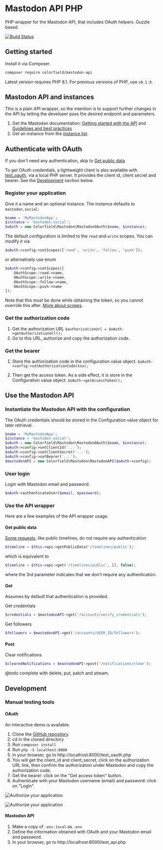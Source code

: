 # Mastodon API PHP

PHP wrapper for the Mastodon API, that includes OAuth helpers. Guzzle based.

[![Build Status](https://travis-ci.org/colorfield/mastodon-api-php.png)](https://travis-ci.org/colorfield/mastodon-api-php)

## Getting started

Install it via Composer.

```bash
composer require colorfield/mastodon-api
```

Latest version requires PHP 8.1. For previous versions of PHP, use `v0.1.0`.

## Mastodon API and instances

This is a plain API wrapper, so the intention is to support further changes in the API by letting the developer
pass the desired endpoint and parameters.

1. Get the Mastodon documentation: [Getting started with the API](https://docs.joinmastodon.org/client/intro/) and [Guidelines and best practices](https://docs.joinmastodon.org/api/guidelines/)
2. Get an instance from the [instance list](https://instances.social).

## Authenticate with OAuth

If you don't need any authentication, skip to [Get public data](#get-public-data)

To get OAuth credentials, a lightweight client is also available with [test_oauth](./test_oauth.php), 
via a local PHP server. It provides the client id, client secret and bearer.
See the [Development](#development) section below.

### Register your application

Give it a name and an optional instance. 
The instance defaults to `mastodon.social`.

```php
$name = 'MyMastodonApp';
$instance = 'mastodon.social';
$oAuth = new Colorfield\Mastodon\MastodonOAuth($name, $instance);
```

The default configuration is limited to the `read` and `write` scopes.
You can modify it via

```php
$oAuth->config->setScopes(['read', 'write', 'follow', 'push']);
```

or alternatively use enum

```php
$oAuth->config->setScopes([
    OAuthScope::read->name, 
    OAuthScope::write->name, 
    OAuthScope::follow->name,
    OAuthScope::push->name
]);
```

Note that this must be done while obtaining the token, so you cannot override this after.
[More about scopes](https://docs.joinmastodon.org/api/oauth-scopes/).

### Get the authorization code

1. Get the authorization URL `$authorizationUrl = $oAuth->getAuthorizationUrl();`
2. Go to this URL, authorize and copy the authorization code.

### Get the bearer

1. Store the authorization code in the configuration value object.
`$oAuth->config->setAuthorizationCode(xxx);`

2. Then get the access token. As a side effect, it is store in the Configuration value object.
`$oAuth->getAccessToken();`

## Use the Mastodon API

### Instantiate the Mastodon API with the configuration

The OAuth credentials should be stored in the Configuration value object for later retrieval.

```php
$name = 'MyMastodonApp';
$instance = 'mastodon.social';
$oAuth = new Colorfield\Mastodon\MastodonOAuth($name, $instance);
$oAuth->config->setClientId('...');
$oAuth->config->setClientSecret('...');
$oAuth->config->setBearer('...');
$mastodonAPI = new Colorfield\Mastodon\MastodonAPI($oAuth->config);
```

### User login

Login with Mastodon email and password.

```php
$oAuth->authenticateUser($email, $password);
```

### Use the API wrapper

Here are a few examples of the API wrapper usage.

#### Get public data

[Some requests](https://docs.joinmastodon.org/client/public/), like public timelines, do not require any authentication

```php
$timeline = $this->api->getPublicData('/timelines/public');
```

which is equivalent to

```php
$timeline = $this->api->get('/timelines/public', [], false);
```

where the 3rd parameter indicates that we don't require any authentication.

#### Get 

Assumes by default that authentication is provided.

Get credentials

```php
$credentials = $mastodonAPI->get('/accounts/verify_credentials');
```

Get followers

```php
$followers = $mastodonAPI->get('/accounts/USER_ID/followers');
```

#### Post

Clear notifications

```php
$clearedNotifications = $mastodonAPI->post('/notifications/clear');
```

@todo complete with delete, put, patch and stream.

## Development

### Manual testing tools

#### OAuth

An interactive demo is available.

1. Clone the [GitHub repository](https://github.com/colorfield/mastodon-api-php).
2. cd in the cloned directory
2. Run `composer install`
3. Run `php -S localhost:8000`
4. In your browser, go to http://localhost:8000/test_oauth.php
5. You will get the client_id and client_secret, click on the authorization URL link, then confirm the authorization under Mastodon and copy the authorization code.
6. Get the bearer: click on the "Get access token" button.
7. Authenticate with your Mastodon username (email) and password: click on "Login".

![Authorize your application](documentation/images/mastodon-authorize.png?raw=true "Authorize your application")

![Authorize your application](documentation/images/mastodon-authorization-code.png?raw=true "Authorization code")

#### Mastodon API

1. Make a copy of `.env.local` as `.env`
2. Define the information obtained with OAuth and your Mastodon email and password.
3. In your browser, go to http://localhost:8000/test_api.php
